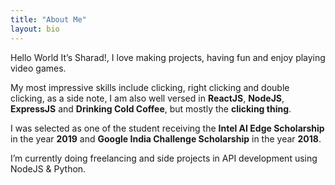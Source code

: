 ```yaml
---
title: "About Me"
layout: bio
---
```


Hello World It’s Sharad!, I love making projects, having fun and enjoy playing video games.

My most impressive skills include clicking, right clicking and double clicking, as a side note, I am also well versed in **ReactJS**, **NodeJS**, **ExpressJS** and **Drinking Cold Coffee**, but mostly the **clicking thing**.

I was selected as one of the student receiving the **Intel AI Edge Scholarship** in the year **2019** and **Google India Challenge Scholarship**  in the year **2018**.

I’m currently doing freelancing and side projects in API development using NodeJS & Python.